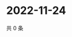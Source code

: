 # 2022-11-24

共 0 条

<!-- BEGIN WEIBO -->
<!-- 最后更新时间 Thu Nov 24 2022 16:07:12 GMT+0800 (China Standard Time) -->

<!-- END WEIBO -->
